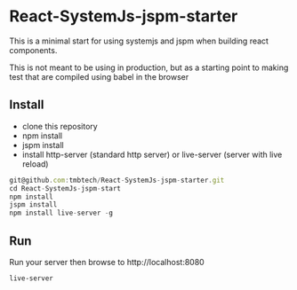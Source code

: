 # React-SystemJs-jspm-starter

This is a minimal start for using systemjs and jspm when building react components.

This is not meant to be using in production, but as a starting point to making test 
that are compiled using babel in the browser

## Install
* clone this repository 
* npm install
* jspm install
* install http-server (standard http server) or live-server (server with live reload)

```js
git@github.com:tmbtech/React-SystemJs-jspm-starter.git
cd React-SystemJs-jspm-start
npm install
jspm install
npm install live-server -g
```

## Run
Run your server then browse to http://localhost:8080

```
live-server
```



